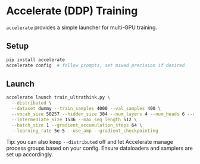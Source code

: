 # Accelerate (DDP) Training

`accelerate` provides a simple launcher for multi-GPU training.

## Setup
```bash
pip install accelerate
accelerate config  # follow prompts, set mixed precision if desired
```

## Launch
```bash
accelerate launch train_ultrathink.py \
  --distributed \
  --dataset dummy --train_samples 4000 --val_samples 400 \
  --vocab_size 50257 --hidden_size 384 --num_layers 4 --num_heads 6 --num_kv_heads 6 \
  --intermediate_size 1536 --max_seq_length 512 \
  --batch_size 1 --gradient_accumulation_steps 64 \
  --learning_rate 5e-5 --use_amp --gradient_checkpointing
```

Tip: you can also keep `--distributed` off and let Accelerate manage process groups based on your config. Ensure dataloaders and samplers are set up accordingly.
